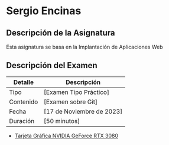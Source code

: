# Sergio Encinas
## Descripción de la Asignatura

Esta asignatura se basa en la Implantación de Aplicaciones Web

## Descripción del Examen

| Detalle          | Descripción                              |
|------------------|------------------------------------------|
| Tipo             | [Examen Tipo Práctico]		      |
| Contenido        | [Examen sobre Git]			      |
| Fecha            | [17 de Noviembre de 2023]                |
| Duración         | [50 minutos]    			      |					      |


- [Tarjeta Gráfica NVIDIA GeForce RTX 3080](hardware/hardware1.md)
